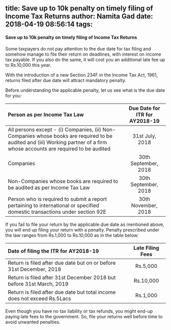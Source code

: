 title: Save up to 10k penalty on timely filing of Income Tax Returns
author: Namita Gad
date: 2018-04-19 08:56:14
tags:
---
#### Save up to 10k penalty on timely filing of Income Tax Returns

Some taxpayers do not pay attention to the due date for tax filing and somehow manage to file their return on deadlines, with interest on income tax payable. If you also do the same, it will cost you an additional late fee up to Rs.10,000 this year. 

With the introduction of a new Section 234F in the Income Tax Act, 1961, returns filed after due date will attract mandatory penalty. 

Before understanding the applicable penalty, let us see what is the due date for you:

|Person as per Income Tax Law|Due Date for ITR for AY2018-19|
|:------------|:------------:|
|All persons except - (i) Companies, (ii) Non-Companies whose books are required to be audited and (iii) Working partner of a firm whose accounts are required to be audited|31st July, 2018|
|Companies|30th September, 2018|
|Non-Companies whose books are required to be audited as per Income Tax Law|30th September, 2018|
|Person who is required to submit a report pertaining to international or specified domestic transactions under section 92E|30th November, 2018|

If you fail to file your return by the applicable due date as mentioned above, you will end up filing your return with a penalty. Penalty prescribed under the law ranges from Rs.1,000 to Rs.10,000 as in the table below:

|Date of filing the ITR for AY2018-19|Late Filing Fees
|:-----|:-----:|
|Return is filed after due date but on or before 31st December, 2018|Rs.5,000
|Return is filed after 31st December 2018 but before 31st March, 2019|Rs.10,000
|Return is filed after due date but total income does not exceed Rs.5Lacs|Rs.1,000

Even though you have no tax liability or tax refunds, you might end-up paying late fees to the government. So, file your returns well before time to avoid unwanted penalties.